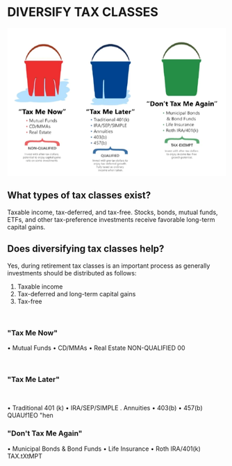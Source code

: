 # DIVERSIFY TAX CLASSES

![tax classes](static/image-4.png)

## What types of tax classes exist?

Taxable income, tax-deferred, and tax-free. Stocks,
bonds, mutual funds, ETFs, and other tax-preference
investments receive favorable long-term capital gains.

## Does diversifying tax classes help?

Yes, during retirement tax classes is an important
process as generally investments should be distributed
as follows:

1. Taxable income
2. Tax-deferred and long-term capital gains
3. Tax-free

‌

### "Tax Me Now"

• Mutual Funds
• CD/MMAs
• Real Estate
NON-QUALIFIED
00

‌

### "Tax Me Later"

‌

• Traditional 401 (k)
• IRA/SEP/SIMPLE
. Annuities
• 403(b)
• 457(b)
QUAUf1EO
"hen

### "Don't Tax Me Again"

• Municipal Bonds
& Bond Funds
• Life Insurance
• Roth IRA/401(k)
TAX.tXtMPT
